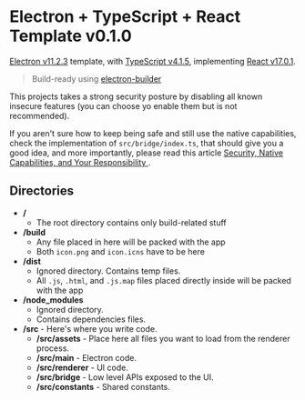 # Electron + TypeScript + React Template v0.1.0

[Electron v11.2.3](https://www.electronjs.org/) template, with [TypeScript v4.1.5](https://www.typescriptlang.org/), implementing [React v17.0.1](https://reactjs.org/).

> Build-ready using [electron-builder](https://www.electron.build/)

This projects takes a strong security posture by disabling all known insecure features (you can choose yo enable them but is not recommended). 

If you aren't sure how to keep being safe and still use the native capabilities, check the implementation of `src/bridge/index.ts`, that should give you a good idea, and more importantly, please read this article [Security, Native Capabilities, and Your Responsibility
](https://www.electronjs.org/docs/tutorial/security).

## Directories
- **/**
  - The root directory contains only build-related stuff
- **/build**
  - Any file placed in here will be packed with the app
  - Both `icon.png` and `icon.icns` have to be here
- **/dist**
  - Ignored directory. Contains temp files.
  - All `.js`, `.html`, and `.js.map` files placed directly inside will be packed with the app
- **/node_modules**
  - Ignored directory.
  - Contains dependencies files.
- **/src** - Here's where you write code.
  - **/src/assets** - Place here all files you want to load from the renderer process.
  - **/src/main** - Electron code.
  - **/src/renderer** - UI code.
  - **/src/bridge** - Low level APIs exposed to the UI.
  - **/src/constants** - Shared constants.
